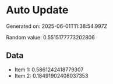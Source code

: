 # Auto Update

Generated on: 2025-06-01T11:38:54.997Z

Random value: 0.5515177773202806

## Data

- Item 1: 0.5861242418779307
- Item 2: 0.18491902408037353